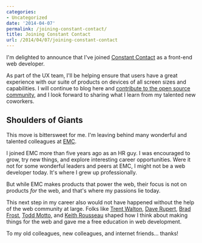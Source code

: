 ```yaml
---
categories:
- Uncategorized
date: '2014-04-07'
permalink: /joining-constant-contact/
title: Joining Constant Contact
url: /2014/04/07/joining-constant-contact
---
```


I'm delighted to announce that I've joined <a href="http://www.constantcontact.com/">Constant Contact</a> as a front-end web developer.

As part of the UX team, I'll be helping ensure that users have a great experience with our suite of products on devices of all screen sizes and capabilities. I will continue to blog here and <a href="https://gomakethings.com/projects/">contribute to the open source community</a>, and I look forward to sharing what I learn from my talented new coworkers.

<!--more-->

<h2>Shoulders of Giants</h2>

This move is bittersweet for me. I'm leaving behind many wonderful and talented colleagues at <a href="http://www.emc.com/">EMC</a>.

I joined EMC more than five years ago as an HR guy. I was encouraged to grow, try new things, and explore interesting career opportunities. Were it not for some wonderful leaders and peers at EMC, I might not be a web developer today. It's where I grew up professionally.

But while EMC makes products that power the web, their focus is not on products <em>for</em> the web, and that's where my passions lie today.

This next step in my career also would not have happened without the help of the web community at large. Folks like <a href="http://trentwalton.com/">Trent Walton</a>, <a href="http://daverupert.com/">Dave Rupert</a>, <a href="http://bradfrostweb.com/">Brad Frost</a>, <a href="http://toddmotto.com/">Todd Motto</a>, and <a href="https://twitter.com/Keith_Rousseau">Keith Rousseau</a> shaped how I think about making things for the web and gave me a free education in web development.

To my old colleagues, new colleagues, and internet friends... thanks!